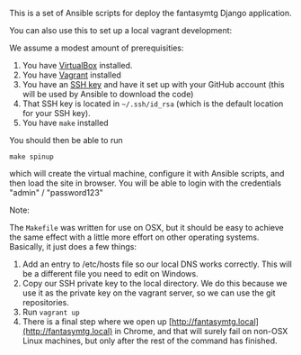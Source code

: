 This is a set of Ansible scripts for deploy the fantasymtg Django application.

You can also use this to set up a local vagrant development:

We assume a modest amount of prerequisities:

1. You have [VirtualBox](https://www.virtualbox.org/wiki/Downloads) installed.
1. You have [Vagrant](https://www.vagrantup.com/downloads.html) installed
1. You have an [SSH key](https://help.github.com/en/articles/adding-a-new-ssh-key-to-your-github-account) and have it set up with your GitHub account (this will be used by Ansible to download the code)
1. That SSH key is located in `~/.ssh/id_rsa` (which is the default location for your SSH key).
1. You have `make` installed

You should then be able to run

```
make spinup
```

which will create the virtual machine, configure it with Ansible scripts, and then load the site in browser.  You will be able to login with the credentials "admin" / "password123"

Note:

The `Makefile` was written for use on OSX, but it should be easy to achieve the same effect with a little more effort on other operating systems.  Basically, it just does a few things:

1. Add an entry to /etc/hosts file so our local DNS works correctly.  This will be a different file you need to edit on Windows.
1. Copy our SSH private key to the local directory.  We do this because we use it as the private key on the vagrant server, so we can use the git repositories.
1. Run `vagrant up`
1. There is a final step where we open up [http://fantasymtg.local](http://fantasymtg.local) in Chrome, and that will surely fail on non-OSX Linux machines, but only after the rest of the command has finished.